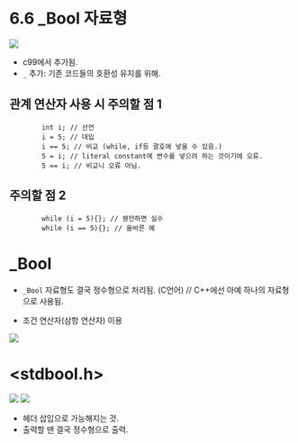 # 6.6 _Bool 자료형

<img src="https://github.com/uber9ma/following_C/blob/master/images/chapter6/while6.png?raw=true">

* c99에서 추가됨.
* `_` 추가: 기존 코드들의 호환성 유지를 위해.

## 관계 연산자 사용 시 주의할 점 1

            int i; // 선언
            i = 5; // 대입
            i == 5; // 비교 (while, if등 괄호에 넣을 수 있음.)
            5 = i; // literal constant에 변수를 넣으려 하는 것이기에 오류.
            5 == i; // 비교니 오류 아님.

## 주의할 점 2

            while (i = 5){}; // 웬만하면 실수
            while (i == 5){}; // 올바른 예


# _Bool
* `_Bool` 자료형도 결국 정수형으로 처리됨. (C언어) // C++에선 아예 하나의 자료형으로 사용됨.

* 조건 연산자(삼항 연산자) 이용

<img src="https://github.com/uber9ma/following_C/blob/master/images/chapter6/bool1.png?raw=true">


# <stdbool.h>
<img src="https://github.com/uber9ma/following_C/blob/master/images/chapter6/bool2.png?raw=true">
<img src="https://github.com/uber9ma/following_C/blob/master/images/chapter6/bool3.png?raw=true">

* 헤더 삽입으로 가능해지는 것.
* 출력할 땐 결국 정수형으로 출력.